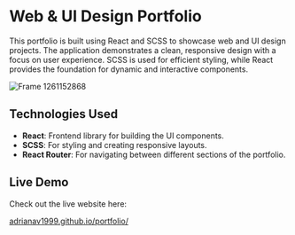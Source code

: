 # Web & UI Design Portfolio
This portfolio is built using React and SCSS to showcase web and UI design projects. The application demonstrates a clean, responsive design with a focus on user experience. SCSS is used for efficient styling, while React provides the foundation for dynamic and interactive components.

![Frame 1261152868](https://github.com/user-attachments/assets/d0427732-01c0-4d1f-88a6-de9c5bfe1bb6)

## Technologies Used

- **React**: Frontend library for building the UI components.
- **SCSS**: For styling and creating responsive layouts.
- **React Router**: For navigating between different sections of the portfolio.
## Live Demo

Check out the live website here:

[adrianav1999.github.io/portfolio/
](https://adrianav1999.github.io/portfolio/)
